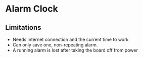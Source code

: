 # Alarm Clock

## Limitations

- Needs internet connection and the current time to work
- Can only save one, non-repeating alarm.
- A running alarm is lost after taking the board off from power

